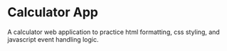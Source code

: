# Calculator App
A calculator web application to practice html formatting, css styling, and javascript event handling logic. 